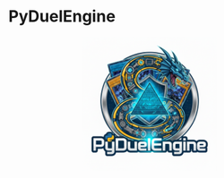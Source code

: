 # PyDuelEngine
<p align="center">
    <img src="ressources/pyduelengine_logo.png" alt="PyDuelEngine logo" width="240" />
</p>

